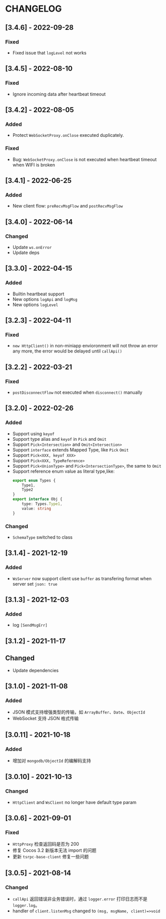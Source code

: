 # CHANGELOG

## [3.4.6] - 2022-09-28
### Fixed
- Fixed issue that `logLevel` not works

## [3.4.5] - 2022-08-10
### Fixed
- Ignore incoming data after heartbeat timeout

## [3.4.2] - 2022-08-05
### Added
- Protect `WebSocketProxy.onClose` executed duplicately.
### Fixed
- Bug: `WebSocketProxy.onClose` is not executed when heartbeat timeout when WIFI is broken

## [3.4.1] - 2022-06-25
### Added
- New client flow: `preRecvMsgFlow` and `postRecvMsgFlow`

## [3.4.0] - 2022-06-14
### Changed
- Update `ws.onError`
- Update deps

## [3.3.0] - 2022-04-15
### Added
- Builtin heartbeat support
- New options `logApi` and `logMsg`
- New options `logLevel`

## [3.2.3] - 2022-04-11
### Fixed
- `new HttpClient()` in non-miniapp envioronment will not throw an error any more, the error would be delayed until `callApi()`

## [3.2.2] - 2022-03-21
### Fixed
- `postDisconnectFlow` not executed when `disconnect()` manually

## [3.2.0] - 2022-02-26
### Added
- Support using `keyof`
- Support type alias and `keyof` in `Pick` and `Omit`
- Support `Pick<Intersection>` and `Omit<Intersection>`
- Support `interface` extends Mapped Type, like `Pick` `Omit`
- Support `Pick<XXX, keyof XXX>`
- Support `Pick<XXX, TypeReference>`
- Support `Pick<UnionType>` and `Pick<IntersectionType>`, the same to `Omit`
- Support reference enum value as literal type,like:
    ```ts
    export enum Types {
        Type1,
        Type2
    }
    export interface Obj {
        type: Types.Type1,
        value: string
    }
    ```
### Changed
- `SchemaType` switched to class

## [3.1.4] - 2021-12-19
### Added
- `WsServer` now support client use `buffer` as transfering format when server set `json: true`

## [3.1.3] - 2021-12-03
### Added
- log `[SendMsgErr]`

## [3.1.2] - 2021-11-17
## Changed
- Update dependencies

## [3.1.0] - 2021-11-08
### Added
- JSON 模式支持增强类型的传输，如 `ArrayBuffer`、`Date`、`ObjectId`
- WebSocket 支持 JSON 格式传输

## [3.0.11] - 2021-10-18
### Added
- 增加对 `mongodb/ObjectId` 的编解码支持

## [3.0.10] - 2021-10-13
### Changed
- `HttpClient` and `WsClient` no longer have default type param

## [3.0.6] - 2021-09-01
### Fixed
- `HttpProxy` 检查返回码是否为 200
- 修复 Cocos 3.2 新版本无法 import 的问题
- 更新 `tsrpc-base-client` 修复一些问题

## [3.0.5] - 2021-08-14

### Changed
- `callApi` 返回错误非业务错误时，通过 `logger.error` 打印日志而不是 `logger.log`。
- handler of `client.listenMsg` changed to `(msg, msgName, client)=>void` 
